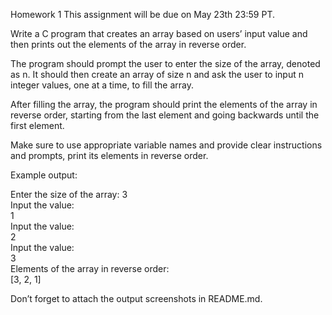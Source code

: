 Homework 1
This assignment will be due on May 23th 23:59 PT.

Write a C program that creates an array based on users’  input value and then prints out the elements of the array in reverse order.

The program should prompt the user to enter the size of the array, denoted as n. It should then create an array of size n and ask the user to input n integer values, one at a time, to fill the array.

After filling the array, the program should print the elements of the array in reverse order, starting from the last element and going backwards until the first element.

Make sure to use appropriate variable names and provide clear instructions and prompts, print its elements in reverse order.

Example output:

Enter the size of the array: 3 <br>
Input the value: <br>
1<br>
Input the value: <br>
2<br>
Input the value: <br>
3<br>
Elements of the array in reverse order:<br>
[3, 2, 1]<br>

Don’t forget to attach the output screenshots in README.md.
